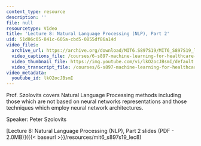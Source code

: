 ```yaml
---
content_type: resource
description: ''
file: null
resourcetype: Video
title: 'Lecture 8: Natural Language Processing (NLP), Part 2'
uid: 51d86c05-841c-605a-cbd5-0855df86a14d
video_files:
  archive_url: https://archive.org/download/MIT6.S897S19/MIT6_S897S19_lec08_300k.mp4
  video_captions_file: /courses/6-s897-machine-learning-for-healthcare-spring-2019/1fd7a475c1075042baa16ccc92422fae_lkO2ocJBsmI.vtt
  video_thumbnail_file: https://img.youtube.com/vi/lkO2ocJBsmI/default.jpg
  video_transcript_file: /courses/6-s897-machine-learning-for-healthcare-spring-2019/ed2da4ed0688415bc235ca8f8c8d6321_lkO2ocJBsmI.pdf
video_metadata:
  youtube_id: lkO2ocJBsmI
---
```


Prof. Szolovits covers Natural Language Processing methods including those which are not based on neural networks representations and those techniques which employ neural network architectures.

Speaker: Peter Szolovits

[Lecture 8: Natural Language Processing (NLP), Part 2 slides (PDF - 2.0MB)]({{< baseurl >}}/resources/mit6_s897s19_lec8)